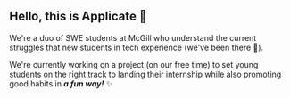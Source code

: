 ## Hello, this is Applicate 👋

<!--

**Here are some ideas to get you started:**

🙋‍♀️ A short introduction - what is your organization all about?
🌈 Contribution guidelines - how can the community get involved?
👩‍💻 Useful resources - where can the community find your docs? Is there anything else the community should know?
🍿 Fun facts - what does your team eat for breakfast?
🧙 Remember, you can do mighty things with the power of [Markdown](https://docs.github.com/github/writing-on-github/getting-started-with-writing-and-formatting-on-github/basic-writing-and-formatting-syntax)
-->
We're a duo of SWE students at McGill who understand the current struggles that new students in tech experience (we've been there 🫠). 

We're currently working on a project (on our free time) to set young students on the right track to landing their internship while also promoting good habits in **_a fun way!_** ✨ 
